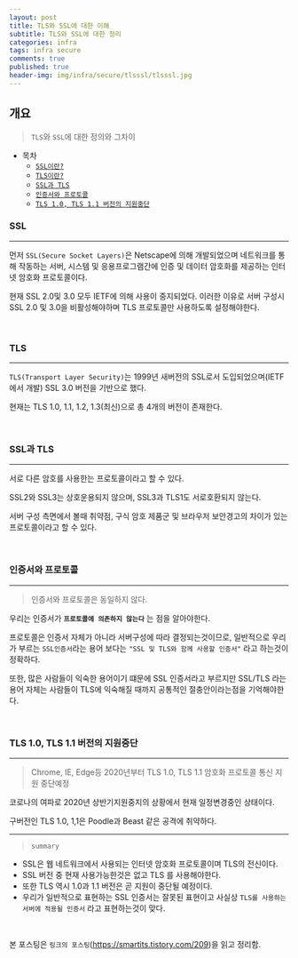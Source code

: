 ```yaml
---
layout: post
title: TLS와 SSL에 대한 이해
subtitle: TLS와 SSL에 대한 정리
categories: infra
tags: infra secure
comments: true
published: true
header-img: img/infra/secure/tlsssl/tlsssl.jpg
---
```


## 개요
> `TLS`와 `SSL`에 대한 정의와 그차이
  
- 목차
	- [`SSL이란?`](#SSL)
	- [`TLS이란?`](#TLS)
	- [`SSL과 TLS`](#ssl과-tls)
	- [`인증서와 프로토콜`](#인증서와-프로토콜)
	- [`TLS 1.0, TLS 1.1 버전의 지원중단`](#tls-10-tls-11-버전의-지원중단)


### SSL
---
먼저 `SSL(Secure Socket Layers)`은 Netscape에 의해 개발되었으며 네트워크를 통해 작동하는 서버, 시스템 및 응용프로그램간에 인증 및 데이터 암호화를 제공하는 인터넷 암호화 프로토콜이다.

현재 SSL 2.0및 3.0 모두 IETF에 의해 사용이 중지되었다. 이러한 이유로 서버 구성시 SSL 2.0 및 3.0을 비활성해야하며 TLS 프로토콜만 사용하도록 설정해야한다.

<br>

### TLS
---

`TLS(Transport Layer Security)`는 1999년 새버전의 SSL로서 도입되었으며(IETF에서 개발) SSL 3.0 버전을 기반으로 했다.

현재는 TLS 1.0, 1.1, 1.2, 1.3(최신)으로 총 4개의 버전이 존재한다.

<br>

### SSL과 TLS

---

서로 다른 암호를 사용한는 프로토콜이라고 할 수 있다.

SSL2와 SSL3는 상호운용되지 않으며, SSL3과 TLS1도 서로호환되지 않는다.

서버 구성 측면에서 볼때 취약점, 구식 암호 제품군 및 브라우저 보안경고의 차이가 있는 프로토콜이라고 할 수 있다.

<br>

### 인증서와 프로토콜
---

> 인증서와 프로토콜은 동일하지 않다.

우리는 인증서가 **`프로토콜에 의존하지 않는다`** 는 점을 알아야한다.

프로토콜은 인증서 자체가 아니라 서버구성에 따라 결정되는것이므로, 일반적으로 우리가 부르는 `SSL인증서`라는 용어 보다는 `"SSL 및 TLS와 함께 사용할 인증서"` 라고 하는것이 정확하다.

또한, 많은 사람들이 익숙한 용어이기 떄문에 SSL 인증서라고 부르지만 SSL/TLS 라는 용어 자체는 사람들이 TLS에 익숙해질 때까지 공통적인 절충안이라는점을 기억해야한다.

<br>

### TLS 1.0, TLS 1.1 버전의 지원중단

---

> Chrome, IE, Edge등 2020년부터 TLS 1.0, TLS 1.1 암호화 프로토콜 통신 지원 중단예정

코로나의 여파로 2020년 상반기지원중지의 상황에서 현재 일정변경중인 상태이다.

구버전인 TLS 1.0, 1,1은 Poodle과 Beast 같은 공격에 취약하다.


---

> `summary`

- SSL은 웹 네트워크에서 사용되는 인터넷 암호화 프로토콜이며 TLS의 전신이다.
- SSL 버전 중 현재 사용가능한것은 없고 TLS 를 사용해야한다.
- 또한 TLS 역시 1.0과 1.1 버전은 곧 지원이 중단될 예정이다.
- 우리가 일반적으로 표현하는 SSL 인증서는 잘못된 표현이고 사실상 `TLS를 사용하는 서버에 적용될 인증서` 라고 표현하는것이 맞다.

<br>

본 포스팅은 `링크의 포스팅`(https://smartits.tistory.com/209)을 읽고 정리함.